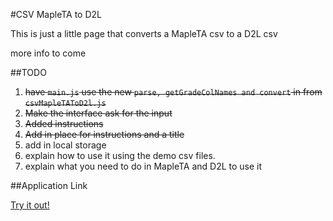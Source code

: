 #CSV MapleTA to D2L

This is just a little page that converts a MapleTA csv to a D2L csv

more info to come

##TODO

1. ~~have `main.js` use the new `parse, getGradeColNames and convert` in from `csvMapleTAToD2l.js`~~
1. ~~Make the interface ask for the input~~
1. ~~Added instructions~~
1. ~~Add in place for instructions and a title~~
1. add in local storage
1. explain how to use it using the demo csv files.
1. explain what you need to do in MapleTA and D2L to use it

##Application Link

<a href="https://content.byui.edu/integ/gen/c9cf10db-ba9e-4cd4-a0bf-8bce9f89dd16/0/csv-mapleta-to-d2l.zip/csv-mapleta-to-d2l/index.html">Try it out!</a>
